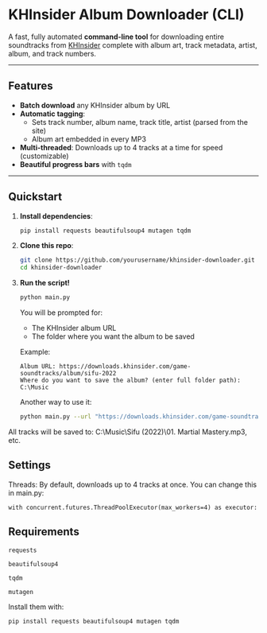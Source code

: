 # KHInsider Album Downloader (CLI)

A fast, fully automated __command-line tool__ for downloading entire soundtracks from [KHInsider](https://downloads.khinsider.com/) complete with album art, track metadata, artist, album, and track numbers.  

---

## Features

- **Batch download** any KHInsider album by URL
- __Automatic tagging__:  
  - Sets track number, album name, track title, artist (parsed from the site)
  - Album art embedded in every MP3  
- **Multi-threaded**: Downloads up to 4 tracks at a time for speed (customizable)
- **Beautiful progress bars** with `tqdm`
---

## Quickstart

1. **Install dependencies**:
    ```bash
    pip install requests beautifulsoup4 mutagen tqdm
    ```

2. **Clone this repo**:
    ```bash
    git clone https://github.com/yourusername/khinsider-downloader.git
    cd khinsider-downloader
    ```

3. **Run the script!**
    ```bash
    python main.py
    ```

    You will be prompted for:
    - The KHInsider album URL  
    - The folder where you want the album to be saved

    Example:
    ```
    Album URL: https://downloads.khinsider.com/game-soundtracks/album/sifu-2022
    Where do you want to save the album? (enter full folder path): C:\Music
    ```
    Another way to use it:
    ```bash
    python main.py --url "https://downloads.khinsider.com/game-soundtracks/album/mario-kart-8-full-gamerip" --folder "C:\Music"
    ```


All tracks will be saved to:
C:\Music\Sifu (2022)\01. Martial Mastery.mp3, etc.


## Settings
Threads:
By default, downloads up to 4 tracks at once. You can change this in main.py:

    with concurrent.futures.ThreadPoolExecutor(max_workers=4) as executor:

## Requirements

    requests

    beautifulsoup4

    tqdm

    mutagen

Install them with:
```bash
pip install requests beautifulsoup4 mutagen tqdm
```
